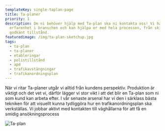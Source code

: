 ```yaml
---
templateKey: single-taplan-page
title: Ta-planer
priority: 1
description: Om ni behöver hjälp med Ta-plan ska ni kontakta oss! Vi har lång
  erfarenhet i branschen och kan hjälpa er med hela processen, från skiss till
  godkänt tillstånd.
featuredimage: /img/ta-plan-sketchup.jpg
tags:
  - ta-plan
  - ta-planer
  - etableringar
  - polistillstånd
  - apd
  - trafikavstängningar
  - trafikanordningsplan
---
```

När vi ritar Ta-planer utgår vi alltid från kundens perspektiv. Produktion är viktigt och det vet vi, därför lägger vi stor vikt i att det blir en Ta-plan som ni som kund kan arbeta efter. I vår senaste arsenal har vi den i särklass bästa tekniken för att visuellt kunna tydliggöra hur en trafikanordningsplan ska verkställas. Vi jobbar aktivt med kontakten till väghållarna för att få en smidig ansökningsprocess

![Ta-plan](/img/3d-gårdsvägen.png)
